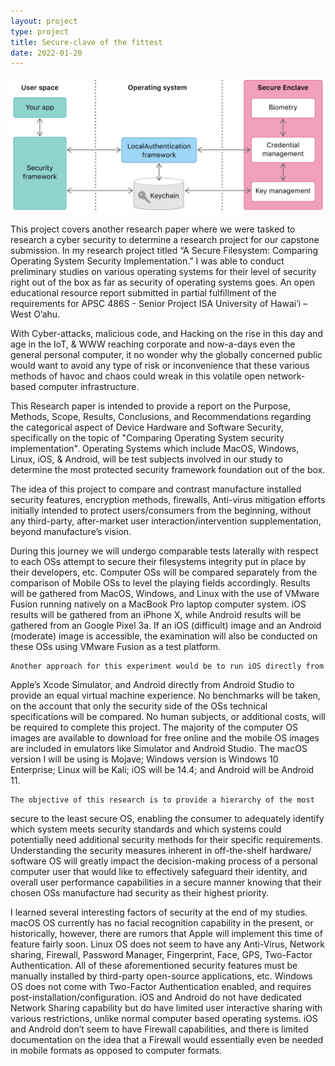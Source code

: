 ```yaml
---
layout: project
type: project
title: Secure-clave of the fittest
date: 2022-01-20
---
```


<img class="ui medium right floated rounded image" src="../images/secure.png">


This project covers another research paper where we were tasked to research a
cyber security to determine a research project for our capstone submission.
In my research project titled “A Secure Filesystem: Comparing Operating System
Security Implementation.” I was able to conduct preliminary studies on various
operating systems for their level of security right out of the box as far as
security of operating systems goes. An open educational resource report
submitted in partial fulfillment of the requirements for APSC 486S - Senior
Project ISA University of Hawai’i – West O’ahu.

With Cyber-attacks, malicious code, and Hacking on the rise in this day and
age in the IoT, & WWW reaching corporate and now-a-days even the general
personal computer, it no wonder why the globally concerned public would want
to avoid any type of risk or inconvenience that these various methods of
havoc and chaos could wreak in this volatile open network-based computer
infrastructure. 

This Research paper is intended to provide a report on the Purpose, Methods,
Scope, Results, Conclusions, and Recommendations regarding the categorical
aspect of Device Hardware and Software Security, specifically on the topic
of "Comparing Operating System security implementation". Operating Systems
which include MacOS, Windows, Linux, iOS, & Android, will be test subjects
involved in our study to determine the most protected security framework
foundation out of the box. 

The idea of this project to compare and contrast manufacture installed
security features, encryption methods, firewalls, Anti-virus mitigation
efforts initially intended to protect users/consumers from the beginning,
without any third-party, after-market user interaction/intervention
supplementation, beyond manufacture’s vision.

During this journey we will undergo comparable tests laterally with respect
to each OSs attempt to secure their filesystems integrity put in place by
their developers, etc. Computer OSs will be compared separately from the
comparison of Mobile OSs to level the playing fields accordingly. Results
will be gathered from MacOS, Windows, and Linux with the use of VMware
Fusion running natively on a MacBook Pro laptop computer system. iOS results
will be gathered from an iPhone X, while Android results will be gathered
from an Google Pixel 3a. If an iOS (difficult) image and an Android
(moderate) image is accessible, the examination will also be conducted on
these OSs using VMware Fusion as a test platform.

	Another approach for this experiment would be to run iOS directly from
Apple’s Xcode Simulator, and Android directly from Android Studio to provide
an equal virtual machine experience. No benchmarks will be taken, on the
account that only the security side of the OSs technical specifications will
be compared. No human subjects, or additional costs, will be required to
complete this project. The majority of the computer OS images are available
to download for free online and the mobile OS images are included in
emulators like Simulator and Android Studio. The macOS version I will be
using is Mojave; Windows version is Windows 10 Enterprise; Linux will be
Kali; iOS will be 14.4; and Android will be Android 11. 

	The objective of this research is to provide a hierarchy of the most
secure to the least secure OS, enabling the consumer to adequately identify
which system meets security standards and which systems could potentially
need additional security methods for their specific requirements.
Understanding the security measures inherent in off-the-shelf hardware/
software OS will greatly impact the decision-making process of a personal
computer user that would like to effectively safeguard their identity, and
overall user performance capabilities in a secure manner knowing that their
chosen OSs manufacture had security as their highest priority.

I learned several interesting factors of security at the end of my studies.
macOS OS currently has no facial recognition capability in the present, or
historically, however, there are rumors that Apple will implement this time
of feature fairly soon. Linux OS does not seem to have any Anti-Virus,
Network sharing, Firewall, Password Manager, Fingerprint, Face, GPS,
Two-Factor Authentication. All of these aforementioned security features must
be manually installed by third-party open-source applications, etc. Windows
OS does not come with Two-Factor Authentication enabled, and requires
post-installation/configuration. iOS and Android do not have dedicated
Network Sharing capability but do have limited user interactive sharing with
various restrictions, unlike normal computer based operating systems. iOS and
Android don’t seem to have Firewall capabilities, and there is limited
documentation on the idea that a Firewall would essentially even be needed in
mobile formats as opposed to computer formats.
